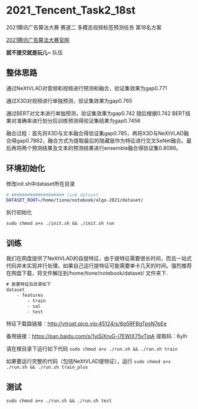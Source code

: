 # 2021_Tencent_Task2_18st

2021腾讯广告算法大赛 赛道二 多模态视频标签预测任务 第18名方案

[2021腾讯广告算法大赛官网](https://algo.qq.com/)

**就不提交就是玩儿~** 队伍

## 整体思路

通过NeXtVLAD对音频和视频进行预测和融合，验证集效果为gap0.771

通过X3D对视频进行单独预测，验证集效果为gap0.765

通过BERT对文本进行单独预测，验证集效果为gap0.742
随后根据0.742 BERT结果对准确率进行划分后训练预测得验证集结果为gap0.7456

融合过程：首先将X3D与文本融合得验证集gap0.785，再将X3D与NeXtVLAD融合得gap0.7862，融合方式为提取最后的隐藏层作为特征进行交叉SeNet融合。最后再将两个预测结果及文本的预测结果进行ensemble融合得验证集0.8086。

## 环境初始化

修改init.sh中dataset所在目录

```bash
# #################### link dataset
DATASET_ROOT=/home/tione/notebook/algo-2021/dataset/
```

执行初始化

`sudo chmod a+x ./init.sh && ./init.sh run`

## 训练

我们在网盘提供了NeXtVLAD的自提特征，由于提特征需要很长时间，而且一站式代码并未实现并行处理，如果自己运行提特征可能需要单卡几天的时间。强烈推荐在网盘下载，将文件解压到/home/tione/notebook/dataset/ 文件夹下.

```txt
# 放置特征后目录如下
dataset
    - features
        - train
        - val
        - test
```

特征下载路链接：<http://vtrust.qicp.vip:45124/s/8g5RFBgTpsN7pEe>

备用链接：<https://pan.baidu.com/s/1yiSiXruG-j7EWIX75vTjpA> 提取码：6ylh

请在根目录下运行如下代码
`sudo chmod a+x ./run.sh && ./run.sh train`

如果要运行完整的代码（包括NeXtVLAD提特征），运行
`sudo chmod a+x ./run.sh && ./run.sh train_plus`

## 测试

`sudo chmod a+x ./run.sh && ./run.sh test`
